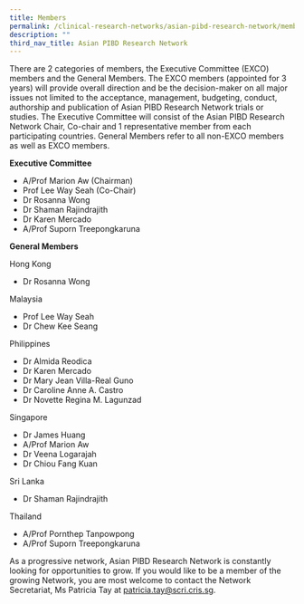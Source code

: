 ```yaml
---
title: Members
permalink: /clinical-research-networks/asian-pibd-research-network/members/
description: ""
third_nav_title: Asian PIBD Research Network
---
```

There are 2 categories of members, the Executive Committee (EXCO) members and the General Members. The EXCO members (appointed for 3 years) will provide overall direction and be the decision-maker on all major issues not limited to the acceptance, management, budgeting, conduct, authorship and publication of Asian PIBD Research Network trials or studies. The Executive Committee will consist of the Asian PIBD Research Network Chair, Co-chair and 1 representative member from each participating countries. General Members refer to all non-EXCO members as well as EXCO members.

**Executive Committee**

*   A/Prof Marion Aw (Chairman)
*   Prof Lee Way Seah (Co-Chair)
*   Dr Rosanna Wong
*   Dr Shaman Rajindrajith
*   Dr Karen Mercado
*   A/Prof Suporn Treepongkaruna

**General Members**

Hong Kong

*   Dr Rosanna Wong

Malaysia

*   Prof Lee Way Seah
*   Dr Chew Kee Seang

Philippines

*   Dr Almida Reodica
*   Dr Karen Mercado
*   Dr Mary Jean Villa-Real Guno
*   Dr Caroline Anne A. Castro
*   Dr Novette Regina M. Lagunzad

Singapore

*   Dr James Huang
*   A/Prof Marion Aw
*   Dr Veena Logarajah
*   Dr Chiou Fang Kuan

Sri Lanka

*   Dr Shaman Rajindrajith

Thailand

*   A/Prof Pornthep Tanpowpong
*   A/Prof Suporn Treepongkaruna

As a progressive network, Asian PIBD Research Network is constantly looking for opportunities to grow. If you would like to be a member of the growing Network, you are most welcome to contact the Network Secretariat, Ms Patricia Tay at [patricia.tay@scri.cris.sg](mailto:patricia.tay@scri.edu.sg).